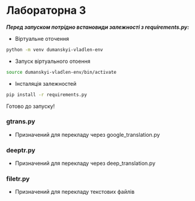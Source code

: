 # Лабораторна 3


__*Перед запуском потрідно встановиди залежності з requirements.py:*__

- Віртуальне оточення 
```bash
python -m venv dumanskyi-vladlen-env
```

- Запуск віртуального отоення 
```bash
source dumanskyi-vladlen-env/bin/activate
```

- Інсталяція залежностей 
```bash
pip install -r requirements.py
```

Готово до запуску!

### gtrans.py
- Призначений для перекладу через google_translation.py

### deeptr.py
- Призначений для перекладу через deep_translation.py

### filetr.py
- Призначений для перекладу текстових файлів